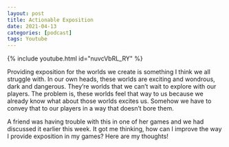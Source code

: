 ```yaml
---
layout: post
title: Actionable Exposition
date: 2021-04-13
categories: [podcast]
tags: Youtube 
---
```


{% include youtube.html id="nuvcVbRL_RY" %}

Providing exposition for the worlds we create is something I think we all struggle with.  In our own heads, these worlds are exciting and wondrous, dark and dangerous.  They’re worlds that we can’t wait to explore with our players.  The problem is, these worlds feel that way to us because we already know what about those worlds excites us.  Somehow we have to convey that to our players in a way that doesn’t bore them.

A friend was having trouble with this in one of her games and we had discussed it earlier this week.  It got me thinking, how can I improve the way I provide exposition in my games?  Here are my thoughts!